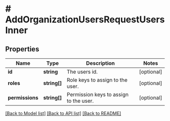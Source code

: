 # # AddOrganizationUsersRequestUsersInner

## Properties

Name | Type | Description | Notes
------------ | ------------- | ------------- | -------------
**id** | **string** | The users id. | [optional]
**roles** | **string[]** | Role keys to assign to the user. | [optional]
**permissions** | **string[]** | Permission keys to assign to the user. | [optional]

[[Back to Model list]](../../README.md#models) [[Back to API list]](../../README.md#endpoints) [[Back to README]](../../README.md)

